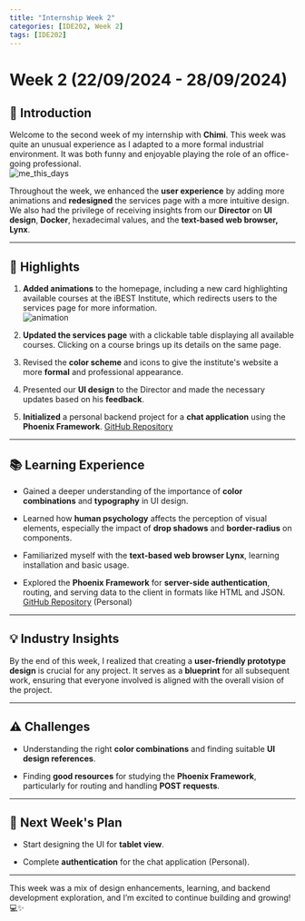 ```yaml
---
title: "Internship Week 2"
categories: [IDE202, Week 2]
tags: [IDE202]
---
```


# **Week 2 (22/09/2024 - 28/09/2024)**

## 🌟 **Introduction**

Welcome to the second week of my internship with **Chimi**. This week was quite an unusual experience as I adapted to a more formal industrial environment. It was both funny and enjoyable playing the role of an office-going professional.  
![me_this_days](https://i.redd.it/iaoxv23z40za1.jpg)

Throughout the week, we enhanced the **user experience** by adding more animations and **redesigned** the services page with a more intuitive design. We also had the privilege of receiving insights from our **Director** on **UI design**, **Docker**, hexadecimal values, and the **text-based web browser, Lynx**.

---

## 🚀 **Highlights**

1. **Added animations** to the homepage, including a new card highlighting available courses at the iBEST Institute, which redirects users to the services page for more information.  
   ![animation](../image/gif2.gif)

2. **Updated the services page** with a clickable table displaying all available courses. Clicking on a course brings up its details on the same page.

3. Revised the **color scheme** and icons to give the institute's website a more **formal** and professional appearance.

4. Presented our **UI design** to the Director and made the necessary updates based on his **feedback**.

5. **Initialized** a personal backend project for a **chat application** using the **Phoenix Framework**. [GitHub Repository](https://github.com/C-gyeltshen/chat_backend.git)

---

## 📚 **Learning Experience**

- Gained a deeper understanding of the importance of **color combinations** and **typography** in UI design.
  
- Learned how **human psychology** affects the perception of visual elements, especially the impact of **drop shadows** and **border-radius** on components.
  
- Familiarized myself with the **text-based web browser Lynx**, learning installation and basic usage.  

- Explored the **Phoenix Framework** for **server-side authentication**, routing, and serving data to the client in formats like HTML and JSON. [GitHub Repository](https://github.com/C-gyeltshen/chat_backend.git) (Personal)

---

## 💡 **Industry Insights**

By the end of this week, I realized that creating a **user-friendly prototype design** is crucial for any project. It serves as a **blueprint** for all subsequent work, ensuring that everyone involved is aligned with the overall vision of the project.

---

## ⚠️ **Challenges**

- Understanding the right **color combinations** and finding suitable **UI design references**.
  
- Finding **good resources** for studying the **Phoenix Framework**, particularly for routing and handling **POST requests**.

---

## 🎯 **Next Week's Plan**

- Start designing the UI for **tablet view**.

- Complete **authentication** for the chat application (Personal).

---

This week was a mix of design enhancements, learning, and backend development exploration, and I’m excited to continue building and growing! 💻✨
